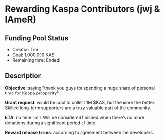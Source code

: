 # Rewarding Kaspa Contributors (jwj & lAmeR)

## Funding Pool Status
<!---
Feel free to add/remove fields as you see fit.
--->
- Creator: Tim
- Goal: 1,000,000 KAS
- Remaining time: Ended!
## Description
**Objective**: saying "thank you guys for spending a huge share of personal time for Kaspa prosperity".

**Grant request**: would be cool to collect 1M $KAS, but the more the better. Skilled long-term supporters are a truly valuable part of the community.

**ETA**: no time limit. Will be considered finished when there's no more donations during a significant period of time.

**Reward release terms**: according to agreement between the developers.
